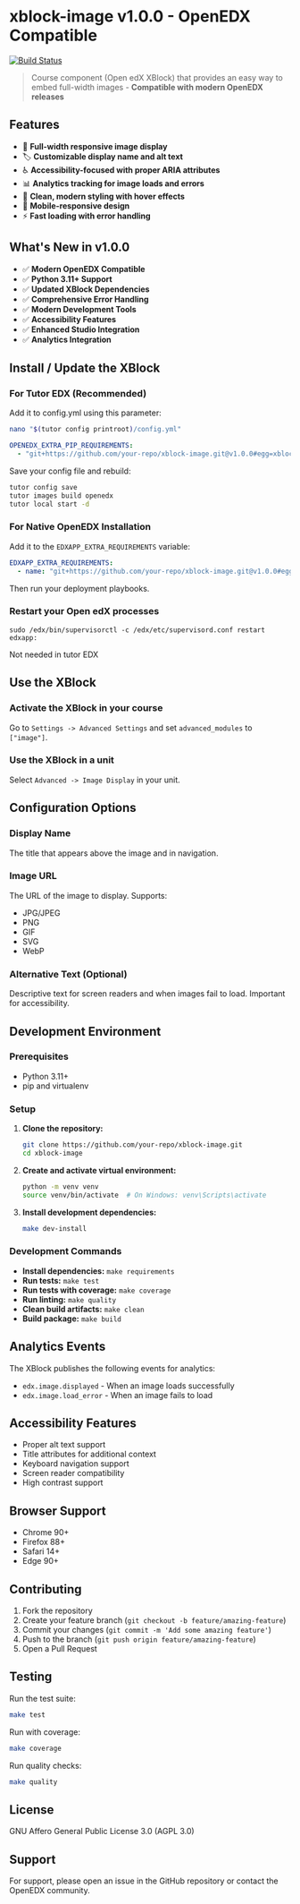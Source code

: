 # xblock-image v1.0.0 - OpenEDX Compatible

[![Build Status](https://img.shields.io/badge/build-passing-brightgreen)](https://github.com/openedx/xblock-image)

> Course component (Open edX XBlock) that provides an easy way to embed full-width images - **Compatible with modern OpenEDX releases**

## Features

- 📸 **Full-width responsive image display**
- 🏷️ **Customizable display name and alt text**
- ♿ **Accessibility-focused with proper ARIA attributes**
- 📊 **Analytics tracking for image loads and errors**
- 🎨 **Clean, modern styling with hover effects**
- 📱 **Mobile-responsive design**
- ⚡ **Fast loading with error handling**

## What's New in v1.0.0

- ✅ **Modern OpenEDX Compatible**
- ✅ **Python 3.11+ Support**
- ✅ **Updated XBlock Dependencies**
- ✅ **Comprehensive Error Handling**
- ✅ **Modern Development Tools**
- ✅ **Accessibility Features**
- ✅ **Enhanced Studio Integration**
- ✅ **Analytics Integration**

## Install / Update the XBlock

### For Tutor EDX (Recommended)

Add it to config.yml using this parameter:

```bash
nano "$(tutor config printroot)/config.yml"
```

```yml
OPENEDX_EXTRA_PIP_REQUIREMENTS:
  - "git+https://github.com/your-repo/xblock-image.git@v1.0.0#egg=xblock-image"
```

Save your config file and rebuild:

```bash
tutor config save
tutor images build openedx
tutor local start -d
```

### For Native OpenEDX Installation

Add it to the `EDXAPP_EXTRA_REQUIREMENTS` variable:

```yml
EDXAPP_EXTRA_REQUIREMENTS:
  - name: "git+https://github.com/your-repo/xblock-image.git@v1.0.0#egg=xblock-image"
```

Then run your deployment playbooks.

### Restart your Open edX processes

```shell
sudo /edx/bin/supervisorctl -c /edx/etc/supervisord.conf restart edxapp:
```

Not needed in tutor EDX

## Use the XBlock

### Activate the XBlock in your course

Go to `Settings -> Advanced Settings` and set `advanced_modules` to `["image"]`.

### Use the XBlock in a unit

Select `Advanced -> Image Display` in your unit.

## Configuration Options

### Display Name

The title that appears above the image and in navigation.

### Image URL

The URL of the image to display. Supports:

- JPG/JPEG
- PNG
- GIF
- SVG
- WebP

### Alternative Text (Optional)

Descriptive text for screen readers and when images fail to load. Important for accessibility.

## Development Environment

### Prerequisites

- Python 3.11+
- pip and virtualenv

### Setup

1. **Clone the repository:**

   ```bash
   git clone https://github.com/your-repo/xblock-image.git
   cd xblock-image
   ```

2. **Create and activate virtual environment:**

   ```bash
   python -m venv venv
   source venv/bin/activate  # On Windows: venv\Scripts\activate
   ```

3. **Install development dependencies:**
   ```bash
   make dev-install
   ```

### Development Commands

- **Install dependencies:** `make requirements`
- **Run tests:** `make test`
- **Run tests with coverage:** `make coverage`
- **Run linting:** `make quality`
- **Clean build artifacts:** `make clean`
- **Build package:** `make build`

## Analytics Events

The XBlock publishes the following events for analytics:

- `edx.image.displayed` - When an image loads successfully
- `edx.image.load_error` - When an image fails to load

## Accessibility Features

- Proper alt text support
- Title attributes for additional context
- Keyboard navigation support
- Screen reader compatibility
- High contrast support

## Browser Support

- Chrome 90+
- Firefox 88+
- Safari 14+
- Edge 90+

## Contributing

1. Fork the repository
2. Create your feature branch (`git checkout -b feature/amazing-feature`)
3. Commit your changes (`git commit -m 'Add some amazing feature'`)
4. Push to the branch (`git push origin feature/amazing-feature`)
5. Open a Pull Request

## Testing

Run the test suite:

```bash
make test
```

Run with coverage:

```bash
make coverage
```

Run quality checks:

```bash
make quality
```

## License

GNU Affero General Public License 3.0 (AGPL 3.0)

## Support

For support, please open an issue in the GitHub repository or contact the OpenEDX community.
